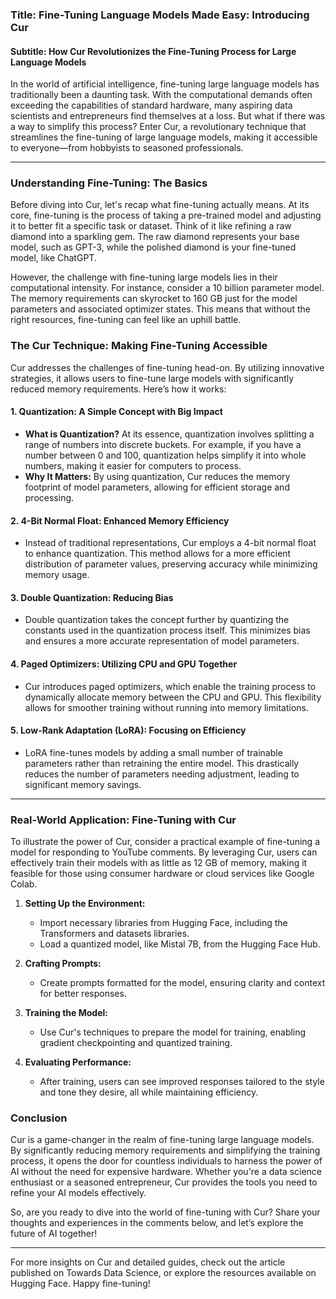 ### Title: Fine-Tuning Language Models Made Easy: Introducing Cur
#### Subtitle: How Cur Revolutionizes the Fine-Tuning Process for Large Language Models

In the world of artificial intelligence, fine-tuning large language models has traditionally been a daunting task. With the computational demands often exceeding the capabilities of standard hardware, many aspiring data scientists and entrepreneurs find themselves at a loss. But what if there was a way to simplify this process? Enter Cur, a revolutionary technique that streamlines the fine-tuning of large language models, making it accessible to everyone—from hobbyists to seasoned professionals.

* * *

### Understanding Fine-Tuning: The Basics

Before diving into Cur, let's recap what fine-tuning actually means. At its core, fine-tuning is the process of taking a pre-trained model and adjusting it to better fit a specific task or dataset. Think of it like refining a raw diamond into a sparkling gem. The raw diamond represents your base model, such as GPT-3, while the polished diamond is your fine-tuned model, like ChatGPT.

However, the challenge with fine-tuning large models lies in their computational intensity. For instance, consider a 10 billion parameter model. The memory requirements can skyrocket to 160 GB just for the model parameters and associated optimizer states. This means that without the right resources, fine-tuning can feel like an uphill battle.

### The Cur Technique: Making Fine-Tuning Accessible

Cur addresses the challenges of fine-tuning head-on. By utilizing innovative strategies, it allows users to fine-tune large models with significantly reduced memory requirements. Here’s how it works:

#### 1. **Quantization: A Simple Concept with Big Impact**
   - **What is Quantization?** At its essence, quantization involves splitting a range of numbers into discrete buckets. For example, if you have a number between 0 and 100, quantization helps simplify it into whole numbers, making it easier for computers to process.
   - **Why It Matters:** By using quantization, Cur reduces the memory footprint of model parameters, allowing for efficient storage and processing.

#### 2. **4-Bit Normal Float: Enhanced Memory Efficiency**
   - Instead of traditional representations, Cur employs a 4-bit normal float to enhance quantization. This method allows for a more efficient distribution of parameter values, preserving accuracy while minimizing memory usage.

#### 3. **Double Quantization: Reducing Bias**
   - Double quantization takes the concept further by quantizing the constants used in the quantization process itself. This minimizes bias and ensures a more accurate representation of model parameters.

#### 4. **Paged Optimizers: Utilizing CPU and GPU Together**
   - Cur introduces paged optimizers, which enable the training process to dynamically allocate memory between the CPU and GPU. This flexibility allows for smoother training without running into memory limitations.

#### 5. **Low-Rank Adaptation (LoRA): Focusing on Efficiency**
   - LoRA fine-tunes models by adding a small number of trainable parameters rather than retraining the entire model. This drastically reduces the number of parameters needing adjustment, leading to significant memory savings.

* * *

### Real-World Application: Fine-Tuning with Cur

To illustrate the power of Cur, consider a practical example of fine-tuning a model for responding to YouTube comments. By leveraging Cur, users can effectively train their models with as little as 12 GB of memory, making it feasible for those using consumer hardware or cloud services like Google Colab.

1. **Setting Up the Environment:**
   - Import necessary libraries from Hugging Face, including the Transformers and datasets libraries.
   - Load a quantized model, like Mistal 7B, from the Hugging Face Hub.

2. **Crafting Prompts:**
   - Create prompts formatted for the model, ensuring clarity and context for better responses.

3. **Training the Model:**
   - Use Cur's techniques to prepare the model for training, enabling gradient checkpointing and quantized training.

4. **Evaluating Performance:**
   - After training, users can see improved responses tailored to the style and tone they desire, all while maintaining efficiency.

### Conclusion

Cur is a game-changer in the realm of fine-tuning large language models. By significantly reducing memory requirements and simplifying the training process, it opens the door for countless individuals to harness the power of AI without the need for expensive hardware. Whether you're a data science enthusiast or a seasoned entrepreneur, Cur provides the tools you need to refine your AI models effectively.

So, are you ready to dive into the world of fine-tuning with Cur? Share your thoughts and experiences in the comments below, and let’s explore the future of AI together!

* * *

For more insights on Cur and detailed guides, check out the article published on Towards Data Science, or explore the resources available on Hugging Face. Happy fine-tuning!